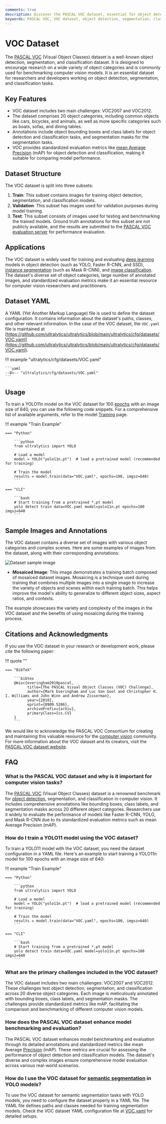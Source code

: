 ```yaml
---
comments: true
description: Discover the PASCAL VOC dataset, essential for object detection, segmentation, and classification. Learn key features, applications, and usage tips.
keywords: PASCAL VOC, VOC dataset, object detection, segmentation, classification, YOLO, Faster R-CNN, Mask R-CNN, image annotations, computer vision
---
```


# VOC Dataset

The [PASCAL VOC](http://host.robots.ox.ac.uk/pascal/VOC/) (Visual Object Classes) dataset is a well-known object detection, segmentation, and classification dataset. It is designed to encourage research on a wide variety of object categories and is commonly used for benchmarking computer vision models. It is an essential dataset for researchers and developers working on object detection, segmentation, and classification tasks.

## Key Features

- VOC dataset includes two main challenges: VOC2007 and VOC2012.
- The dataset comprises 20 object categories, including common objects like cars, bicycles, and animals, as well as more specific categories such as boats, sofas, and dining tables.
- Annotations include object bounding boxes and class labels for object detection and classification tasks, and segmentation masks for the segmentation tasks.
- VOC provides standardized evaluation metrics like [mean Average Precision](https://www.ultralytics.com/glossary/mean-average-precision-map) (mAP) for object detection and classification, making it suitable for comparing model performance.

## Dataset Structure

The VOC dataset is split into three subsets:

1. **Train**: This subset contains images for training object detection, segmentation, and classification models.
2. **Validation**: This subset has images used for validation purposes during model training.
3. **Test**: This subset consists of images used for testing and benchmarking the trained models. Ground truth annotations for this subset are not publicly available, and the results are submitted to the [PASCAL VOC evaluation server](http://host.robots.ox.ac.uk:8080/leaderboard/displaylb.php) for performance evaluation.

## Applications

The VOC dataset is widely used for training and evaluating [deep learning](https://www.ultralytics.com/glossary/deep-learning-dl) models in object detection (such as YOLO, Faster R-CNN, and SSD), [instance segmentation](https://www.ultralytics.com/glossary/instance-segmentation) (such as Mask R-CNN), and [image classification](https://www.ultralytics.com/glossary/image-classification). The dataset's diverse set of object categories, large number of annotated images, and standardized evaluation metrics make it an essential resource for computer vision researchers and practitioners.

## Dataset YAML

A YAML (Yet Another Markup Language) file is used to define the dataset configuration. It contains information about the dataset's paths, classes, and other relevant information. In the case of the VOC dataset, the `VOC.yaml` file is maintained at [https://github.com/ultralytics/ultralytics/blob/main/ultralytics/cfg/datasets/VOC.yaml](https://github.com/ultralytics/ultralytics/blob/main/ultralytics/cfg/datasets/VOC.yaml).

!!! example "ultralytics/cfg/datasets/VOC.yaml"

    ```yaml
    --8<-- "ultralytics/cfg/datasets/VOC.yaml"
    ```

## Usage

To train a YOLO11n model on the VOC dataset for 100 [epochs](https://www.ultralytics.com/glossary/epoch) with an image size of 640, you can use the following code snippets. For a comprehensive list of available arguments, refer to the model [Training](../../modes/train.md) page.

!!! example "Train Example"

    === "Python"

        ```python
        from ultralytics import YOLO

        # Load a model
        model = YOLO("yolo11n.pt")  # load a pretrained model (recommended for training)

        # Train the model
        results = model.train(data="VOC.yaml", epochs=100, imgsz=640)
        ```

    === "CLI"

        ```bash
        # Start training from a pretrained *.pt model
        yolo detect train data=VOC.yaml model=yolo11n.pt epochs=100 imgsz=640
        ```

## Sample Images and Annotations

The VOC dataset contains a diverse set of images with various object categories and complex scenes. Here are some examples of images from the dataset, along with their corresponding annotations:

![Dataset sample image](https://github.com/ultralytics/docs/releases/download/0/mosaiced-voc-dataset-sample.avif)

- **Mosaiced Image**: This image demonstrates a training batch composed of mosaiced dataset images. Mosaicing is a technique used during training that combines multiple images into a single image to increase the variety of objects and scenes within each training batch. This helps improve the model's ability to generalize to different object sizes, aspect ratios, and contexts.

The example showcases the variety and complexity of the images in the VOC dataset and the benefits of using mosaicing during the training process.

## Citations and Acknowledgments

If you use the VOC dataset in your research or development work, please cite the following paper:

!!! quote ""

    === "BibTeX"

        ```bibtex
        @misc{everingham2010pascal,
              title={The PASCAL Visual Object Classes (VOC) Challenge},
              author={Mark Everingham and Luc Van Gool and Christopher K. I. Williams and John Winn and Andrew Zisserman},
              year={2010},
              eprint={0909.5206},
              archivePrefix={arXiv},
              primaryClass={cs.CV}
        }
        ```

We would like to acknowledge the PASCAL VOC Consortium for creating and maintaining this valuable resource for the [computer vision](https://www.ultralytics.com/glossary/computer-vision-cv) community. For more information about the VOC dataset and its creators, visit the [PASCAL VOC dataset website](http://host.robots.ox.ac.uk/pascal/VOC/).

## FAQ

### What is the PASCAL VOC dataset and why is it important for computer vision tasks?

The [PASCAL VOC](http://host.robots.ox.ac.uk/pascal/VOC/) (Visual Object Classes) dataset is a renowned benchmark for [object detection](https://www.ultralytics.com/glossary/object-detection), segmentation, and classification in computer vision. It includes comprehensive annotations like bounding boxes, class labels, and segmentation masks across 20 different object categories. Researchers use it widely to evaluate the performance of models like Faster R-CNN, YOLO, and Mask R-CNN due to its standardized evaluation metrics such as mean Average Precision (mAP).

### How do I train a YOLO11 model using the VOC dataset?

To train a YOLO11 model with the VOC dataset, you need the dataset configuration in a YAML file. Here's an example to start training a YOLO11n model for 100 epochs with an image size of 640:

!!! example "Train Example"

    === "Python"

        ```python
        from ultralytics import YOLO

        # Load a model
        model = YOLO("yolo11n.pt")  # load a pretrained model (recommended for training)

        # Train the model
        results = model.train(data="VOC.yaml", epochs=100, imgsz=640)
        ```

    === "CLI"

        ```bash
        # Start training from a pretrained *.pt model
        yolo detect train data=VOC.yaml model=yolo11n.pt epochs=100 imgsz=640
        ```

### What are the primary challenges included in the VOC dataset?

The VOC dataset includes two main challenges: VOC2007 and VOC2012. These challenges test object detection, segmentation, and classification across 20 diverse object categories. Each image is meticulously annotated with bounding boxes, class labels, and segmentation masks. The challenges provide standardized metrics like mAP, facilitating the comparison and benchmarking of different computer vision models.

### How does the PASCAL VOC dataset enhance model benchmarking and evaluation?

The PASCAL VOC dataset enhances model benchmarking and evaluation through its detailed annotations and standardized metrics like mean Average [Precision](https://www.ultralytics.com/glossary/precision) (mAP). These metrics are crucial for assessing the performance of object detection and classification models. The dataset's diverse and complex images ensure comprehensive model evaluation across various real-world scenarios.

### How do I use the VOC dataset for [semantic segmentation](https://www.ultralytics.com/glossary/semantic-segmentation) in YOLO models?

To use the VOC dataset for semantic segmentation tasks with YOLO models, you need to configure the dataset properly in a YAML file. The YAML file defines paths and classes needed for training segmentation models. Check the VOC dataset YAML configuration file at [VOC.yaml](https://github.com/ultralytics/ultralytics/blob/main/ultralytics/cfg/datasets/VOC.yaml) for detailed setups.
